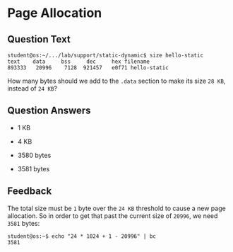 # Page Allocation

## Question Text

```console
student@os:~/.../lab/support/static-dynamic$ size hello-static
text    data     bss     dec     hex filename
893333   20996    7128  921457   e0f71 hello-static
```

How many bytes should we add to the `.data` section to make its size `28 KB`, instead of `24 KB`?

## Question Answers

- 1 KB

- 4 KB

- 3580 bytes

+ 3581 bytes

## Feedback

The total size must be `1` byte over the `24 KB` threshold to cause a new page allocation.
So in order to get that past the current size of `20996`, we need `3581` bytes:

```console
student@os:~$ echo "24 * 1024 + 1 - 20996" | bc
3581
```
